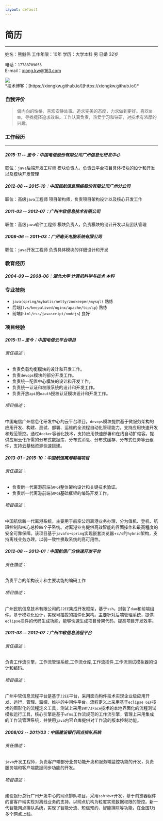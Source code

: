 ```yaml
---
layout: default
---
```


# 简历
<hr>
姓名：熊魁伟   
工作年限：10年   
学历：大学本科   
男 已婚 32岁    

电话：`17788709053`   
E-mail：<xiong.kw@163.com>

<div style="position: relative">
<img src="{{site.url}}/public/images/eGlvbmdrdWl3ZWk=.png"/>
</div>
*技术博客：[https://xiongkw.github.io/](https://xiongkw.github.io/)*

### 自我评价

> 偏内向的性格，喜欢安静处事。追求完美的态度，力求做到更好。喜欢`偷懒`，寻找捷径追求效率。工作认真负责，热爱学习和钻研，对技术有浓厚的兴趣。

### 工作经历
<hr>

##### 2015-11 -- 至今：中国电信股份有限公司广州信息化研发中心   
职位：`java`后端开发工程师 模块负责人，负责云平台项目具体模块的设计和开发以及模块开发管理

##### 2012-08 -- 2015-10：中国民航信息网络股份有限公司广州分公司   
职位：高级`java`工程师 项目架构师，负责项目架构设计以及核心开发工作

##### 2011-03 -- 2012-07：广州中软信息技术有限公司   
职位：高级`java`软件工程师 模块负责人，负责模块的设计开发以及团队管理

##### 2008-06 -- 2011-03：广州南天电脑系统有限公司   
职位：`java`开发工程师 负责具体模块的详细设计和开发

### 教育经历

##### 2004-09 -- 2008-06：湖北大学 计算机科学与技术 本科

### 专业技能

* `java(spring/mybatis/netty/zookeeper/mysql)` 熟练
* 后端(`lvs/keepalived/nginx/apache/tcp/ip`) 熟练
* 前端(`html/css/javascript/nodejs`) 良好

### 项目经验

##### 2015-11 – 至今：中国电信云平台项目

###### 责任描述：
- 负责负载均衡模块的设计和开发工作。
- 负责`devops`模块的部分开发工作。
- 负责统一配置中心模块的设计和开发工作。
- 负责统一认证和权限系统的设计和开发工作。
- 负责开放`api`的`oauth`授权认证模块设计和开发工作。

###### 项目描述：
中国电信广州信息化研发中心的云平台项目，`devops`模块提供基于微服务架构的应用开发、构建、测试、部署、运维的全流程自动化管理能力，支持应用快速开发和规范管控。通过`docker`容器化技术，支持应用快速部署和在线自动扩缩容。提供应用云化所需的分布式数据库、分布式消息、分布式缓存、分布式任务等云组件，支持云基础资源快速搭建。

##### 2013-01 – 2015-10：中国航信离港前端项目

###### 责任描述：
* 负责新一代离港前端(`APG`)整体架构设计和关键技术验证。
* 负责新一代离港前端(`APG`)基础框架的编码开发工作。

###### 项目描述：
中国航信新一代离港系统，主要用于航空公司离港业务办理，分为值机、登机、航班控制和核心总控四个子系统。对离港业务提供高效智能的界面操作和最高程度的安全可靠保障。该项目基于`javafx+spring`实现嵌套浏览器+`c/s`的`hybrid`架构，支持离线业务办理，以弱一致性换取系统的高可用性。

##### 2012-08 -- 2013-01：中国航信广分快速开发平台

###### 责任描述：
负责平台的架构设计和主要功能的编码工作

###### 项目描述：
广州民航信息技术有限公司的`J2EE`集成开发框架，基于`ssh`，封装了`dao`和前端组件。基于模块化设计，实现可插拔的插件化架构。主要针对后端管理系统，提供`eclipse`插件的代码生成功能，能够快速生成项目骨架代码，提高项目开发效率。

##### 2011-03 -- 2012-07：广州中软信息流程平台

###### 责任描述：
负责工作流引擎，工作流管理系统,工作流仓库,工作流插件,工作流测试模拟器的设计和编码。

###### 项目描述：
广州中软信息流程平台是基于`J2EE`平台，采用面向构件技术实现企业级应用开发、运行、管理、监控、维护的中间件平台。流程定义上采用基于`eclipse GEF`技术的图形化的流程定义工具，测试上采用`SWT/JFace`技术的本地界面化的流程测试模拟运行工具，核心引擎是基于`wfms`工作流规范的工作流引擎，管理上采用集成的工作流管理系统，并使用`java`内容仓库提供对工作流的版本控制功能。

##### 2008/03 -- 2011/03：中国建设银行网点排队系统

###### 责任描述：
`java`开发工程师，负责客户端部分业务功能开发和服务端监控功能的开发，负责服务端和客户端数据同步功能的开发。

###### 项目描述：
建设银行总行广州开发中心的网点排队项目，采用`ssh+dwr`开发，基于浏览器组件的富客户端实现对离线业务的支持，以网点机构为粒度实现数据权限的管控。新一代智能网点排队系统，实现了智能分流、短信预约、智能排除等功能，在全国1万多个网点上线。
